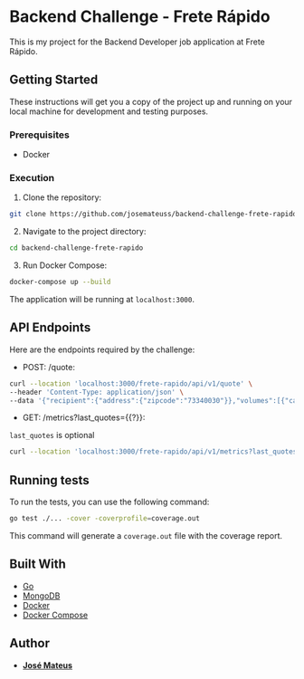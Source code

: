 # Backend Challenge - Frete Rápido

This is my project for the Backend Developer job application at Frete Rápido.

## Getting Started

These instructions will get you a copy of the project up and running on your local machine for development and testing
purposes.

### Prerequisites

- Docker

### Execution

1. Clone the repository:

```bash
git clone https://github.com/josemateuss/backend-challenge-frete-rapido.git
```

2. Navigate to the project directory:

```bash
cd backend-challenge-frete-rapido
```

3. Run Docker Compose:

```bash
docker-compose up --build
```

The application will be running at `localhost:3000`.

## API Endpoints

Here are the endpoints required by the challenge:

- POST: /quote:

```bash
curl --location 'localhost:3000/frete-rapido/api/v1/quote' \
--header 'Content-Type: application/json' \
--data '{"recipient":{"address":{"zipcode":"73340030"}},"volumes":[{"category":7,"amount":1,"unitary_weight":5,"price":349,"sku":"abc-teste-123","height":0.2,"width":0.2,"length":0.2},{"category":7,"amount":2,"unitary_weight":4,"price":556,"sku":"abc-teste-527","height":0.4,"width":0.6,"length":0.15}]}'
```

- GET: /metrics?last_quotes={{?}}:

`last_quotes` is optional

```bash
curl --location 'localhost:3000/frete-rapido/api/v1/metrics?last_quotes=2'
```

## Running tests

To run the tests, you can use the following command:

```bash
go test ./... -cover -coverprofile=coverage.out
```

This command will generate a `coverage.out` file with the coverage report.

## Built With

- [Go](https://golang.org/)
- [MongoDB](https://www.mongodb.com/)
- [Docker](https://www.docker.com/)
- [Docker Compose](https://docs.docker.com/compose/)

## Author

- **[José Mateus](https://github.com/josemateuss)**
